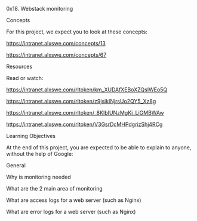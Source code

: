 0x18. Webstack monitoring

Concepts

For this project, we expect you to look at these concepts:

https://intranet.alxswe.com/concepts/13

https://intranet.alxswe.com/concepts/67

Resources

Read or watch:

https://intranet.alxswe.com/rltoken/km_XUDAfXEBoXZQsIWEo5Q

https://intranet.alxswe.com/rltoken/z9jsikINjrsUo2QY5_Xz8g

https://intranet.alxswe.com/rltoken/_8KIbIUNzMgKi_LiGMBWAw

https://intranet.alxswe.com/rltoken/V3GsrDcMHPdgrizShj4RCg

Learning Objectives

At the end of this project, you are expected to be able to explain to anyone, without the help of Google:

General

Why is monitoring needed

What are the 2 main area of monitoring

What are access logs for a web server (such as Nginx)

What are error logs for a web server (such as Nginx)
